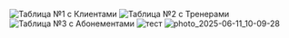 
![Таблица №1 с Клиентами](https://raw.githubusercontent.com/smirnowa/Fitness_Center/e77655a31120e7004da0dd2aecef4fee690acaa1/photo_2025-06-11_10-09-42.jpg)
![Таблица №2 с Тренерами](https://raw.githubusercontent.com/smirnowa/Fitness_Center/e77655a31120e7004da0dd2aecef4fee690acaa1/photo_2025-06-11_10-09-56.jpg)
![Таблица №3 с Абонементами](https://raw.githubusercontent.com/smirnowa/Fitness_Center/e77655a31120e7004da0dd2aecef4fee690acaa1/photo_2025-06-11_10-10-08(2).jpg)
![тест](https://raw.githubusercontent.com/smirnowa/Fitness_Center/56e6eee36eec80fed79273ef895bebb605f64e63/61-5.jpg)
![photo_2025-06-11_10-09-28](https://github.com/user-attachments/assets/cfd799a1-1031-4792-b6ef-8aaf9bb329fc)
